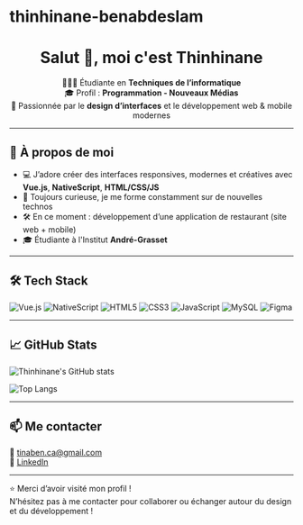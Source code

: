 # thinhinane-benabdeslam
<h1 align="center">Salut 👋, moi c'est Thinhinane</h1>

<p align="center">
👩🏼‍💻 Étudiante en <strong>Techniques de l’informatique</strong><br>
🎓 Profil : <strong>Programmation - Nouveaux Médias</strong><br>
🎨 Passionnée par le <strong>design d’interfaces</strong> et le développement web & mobile modernes
</p>

---

## 🚀 À propos de moi

- 💻 J’adore créer des interfaces responsives, modernes et créatives avec **Vue.js**, **NativeScript**, **HTML/CSS/JS**
- 🧠 Toujours curieuse, je me forme constamment sur de nouvelles technos
- 🛠 En ce moment : développement d’une application de restaurant (site web + mobile)
- 🎓 Étudiante à l'Institut **André-Grasset**

---

## 🛠️ Tech Stack

![Vue.js](https://img.shields.io/badge/Vue.js-%2342b883.svg?style=flat&logo=vuedotjs&logoColor=white)
![NativeScript](https://img.shields.io/badge/NativeScript-%23365cf5.svg?style=flat&logo=nativescript&logoColor=white)
![HTML5](https://img.shields.io/badge/HTML5-%23E34F26.svg?style=flat&logo=html5&logoColor=white)
![CSS3](https://img.shields.io/badge/CSS3-%231572B6.svg?style=flat&logo=css3&logoColor=white)
![JavaScript](https://img.shields.io/badge/JavaScript-%23F7DF1E.svg?style=flat&logo=javascript&logoColor=black)
![MySQL](https://img.shields.io/badge/MySQL-%234479A1.svg?style=flat&logo=mysql&logoColor=white)
![Figma](https://img.shields.io/badge/Figma-%23F24E1E.svg?style=flat&logo=figma&logoColor=white)

---

## 📈 GitHub Stats

![Thinhinane's GitHub stats](https://github-readme-stats.vercel.app/api?username=thinhinane-ben&show_icons=true&count_private=true&theme=radical&cache_seconds=1800)

![Top Langs](https://github-readme-stats.vercel.app/api/top-langs/?username=thinhinane-ben&layout=compact&theme=radical)


---

## 📫 Me contacter

📧 tinaben.ca@gmail.com  
💼 [LinkedIn](https://www.linkedin.com/in/thinhinane-benabdeslam-32970b249/)  

---

⭐️ Merci d’avoir visité mon profil !  
N’hésitez pas à me contacter pour collaborer ou échanger autour du design et du développement !

